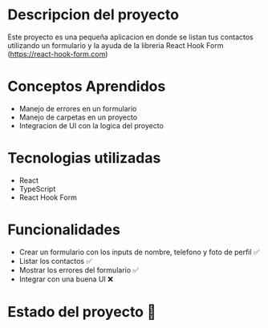 # Descripcion del proyecto
Este proyecto es una pequeña aplicacion en donde se listan tus contactos utilizando un formulario y la ayuda de la libreria React Hook Form (https://react-hook-form.com)

# Conceptos Aprendidos
- Manejo de errores en un formulario
- Manejo de carpetas en un proyecto
- Integracion de UI con la logica del proyecto

# Tecnologias utilizadas
- React
- TypeScript
- React Hook Form

# Funcionalidades
- Crear un formulario con los inputs de nombre, telefono y foto de perfil ✅
- Listar los contactos ✅
- Mostrar los errores del formulario ✅
- Integrar con una buena UI ❌

# Estado del proyecto 🔵